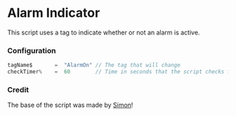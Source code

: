 # Alarm Indicator

This script uses a tag to indicate whether or not an alarm is active.

### Configuration
```java
tagName$       =  "AlarmOn" // The tag that will change
checkTimer%    =  60        // Time in seconds that the script checks for alarms 
```

### Credit
The base of the script was made by [Simon](https://techforum.ewon.biz/user-4.html)!